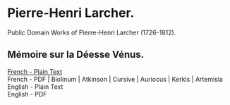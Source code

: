 # Pierre-Henri Larcher.

Public Domain Works of Pierre-Henri Larcher (1726-1812).

## Mémoire sur la Déesse Vénus.

[French - Plain Text](memoire-sur-la-deesse-venus/full-text-french.md)  
French - PDF | Biolinum | Atkinson | Cursive | Auriocus | Kerkis | Artemisia  
English - Plain Text  
English - PDF  
